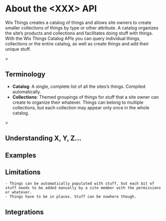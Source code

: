 # About the \<XXX\> API

<!---  
A description of the full API
--->

Wix Things creates a catalog of things and allows site owners to create smaller collections of things by type or other attribute. A catalog organizes the site’s products and collections and facilitates doing stuff with things. With the Wix Things Catalog APIs you can query individual things, collections or the entire catalog, as well as create things and add their unique stuff.

\>

## Terminology
<!---
List of all main entities (objects) addressed by the API, and their relationships to each other.
--->

- **Catalog**: A single, complete list of all the sites’s things. Compiled automatically.
- **Collections**: Themed groupings of things for stuff that a site owner can create to organize their whatever. Things can belong to multiple collections, but each collection may appear only once in the whole catalog. </br>

\>

## Understanding X, Y, Z...

<!--- notes on any especially complex entity or relationship needed to work with the API --->

## Examples

<!--- examples of more complex entities if needed --->

## Limitations

	- Things can be automatically populated with stuff, but each bit of stuff needs to be added manually by a site member with the permissions or whatever.
	- Things have to be in places. Stuff can be nowhere though.

## Integrations

<!--- other Wix apps that the API interacts indirectly with

